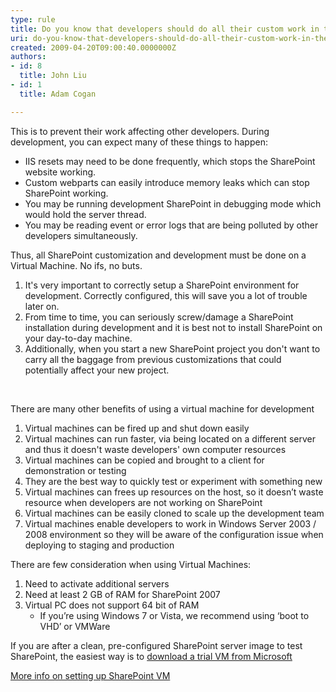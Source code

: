 ```yaml
---
type: rule
title: Do you know that developers should do all their custom work in their own SharePoint development environment?
uri: do-you-know-that-developers-should-do-all-their-custom-work-in-their-own-sharepoint-development-environment
created: 2009-04-20T09:00:40.0000000Z
authors:
- id: 8
  title: John Liu
- id: 1
  title: Adam Cogan

---
```




<span class='intro'> This is to prevent their work affecting other developers. During development, you can expect many of these things to happen&#58; <br>
<ul>
    <li>IIS resets may need to be done frequently, which stops the SharePoint website working. </li>
    <li>Custom webparts can easily introduce memory leaks which can stop SharePoint working. </li>
    <li>You may be running development SharePoint in debugging mode which would hold the server thread. </li>
    <li>You may be reading event or error logs that are being polluted by other developers simultaneously. </li>
</ul>
<p>Thus, all SharePoint customization and development must be done on a Virtual Machine. No ifs, no buts.</p>
<ol>
    <li>It's very important to correctly setup a SharePoint environment for development. Correctly configured, this will save you a lot of trouble later on. </li>
    <li>From time to time, you can seriously screw/damage a SharePoint installation during development and it is best not to install SharePoint on your day-to-day machine. </li>
    <li>Additionally, when you start a new SharePoint project you don't want to carry all the baggage from previous customizations that could potentially affect your new project. </li>
</ol>
<p>&#160;</p>
 </span>


  <p>There are many other benefits of using a virtual machine for development</p>
<ol>
    <li>Virtual machines can be fired up and shut down easily </li>
    <li>Virtual machines can run faster, via being located on a different server and thus it doesn't waste developers' own computer resources </li>
    <li>Virtual machines can be copied and brought to a client for demonstration or testing </li>
    <li>They are the best way to quickly test or experiment with something new </li>
    <li>Virtual machines can frees up resources on the host, so it doesn’t waste resource when developers are not working on SharePoint </li>
    <li>Virtual machines can be easily cloned to scale up the development team </li>
    <li>Virtual machines enable developers to work in Windows Server 2003 / 2008 environment so they will be aware of the configuration issue when deploying to staging and production</li>
</ol>
<p>There are few consideration when using Virtual Machines&#58;</p>
<ol>
    <li>Need to activate additional servers</li>
    <li>Need at least 2 GB of RAM for SharePoint 2007</li>
    <li>Virtual PC does not support 64 bit of RAM
    <ul>
        <li>If you’re using Windows 7 or Vista, we recommend using ‘boot to VHD’ or VMWare</li>
    </ul>
    </li>
</ol>
<p>If you are after a clean, pre-configured SharePoint server image to test SharePoint, the easiest way is to <a href="http&#58;//www.microsoft.com/downloads/details.aspx?FamilyID=67f93dcb-ada8-4db5-a47b-df17e14b2c74&amp;displaylang=en" class="ms-rteCustom-External">download a trial VM from Microsoft</a></p>
<a href="http&#58;//www.ssw.com.au/ssw/Standards/DeveloperSharePoint/VMDevelopment.aspx">More info on setting up SharePoint VM</a> 



